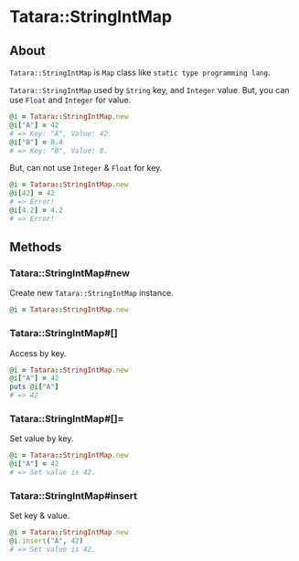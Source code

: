 # Tatara::StringIntMap
## About

`Tatara::StringIntMap` is `Map` class like `static type programming lang`.

`Tatara::StringIntMap` used by `String` key, and `Integer` value.
But, you can use `Float` and `Integer` for value.

```ruby
@i = Tatara::StringIntMap.new
@i["A"] = 42
# => Key: "A", Value: 42.
@i["B"] = 8.4
# => Key: "B", Value: 8.
```

But, can not use `Integer` & `Float` for key.

```ruby
@i = Tatara::StringIntMap.new
@i[42] = 42
# => Error!
@i[4.2] = 4.2
# => Error!
```

## Methods
### Tatara::StringIntMap#new

Create new `Tatara::StringIntMap` instance.

```ruby
@i = Tatara::StringIntMap.new
```

### Tatara::StringIntMap#\[\]

Access by key.

```ruby
@i = Tatara::StringIntMap.new
@i["A"] = 42
puts @i["A"]
# => 42
```

### Tatara::StringIntMap#\[\]=

Set value by key.

```ruby
@i = Tatara::StringIntMap.new
@i["A"] = 42
# => Set value is 42.
```

### Tatara::StringIntMap#insert

Set key & value.

```ruby
@i = Tatara::StringIntMap.new
@i.insert("A", 42)
# => Set value is 42.
```